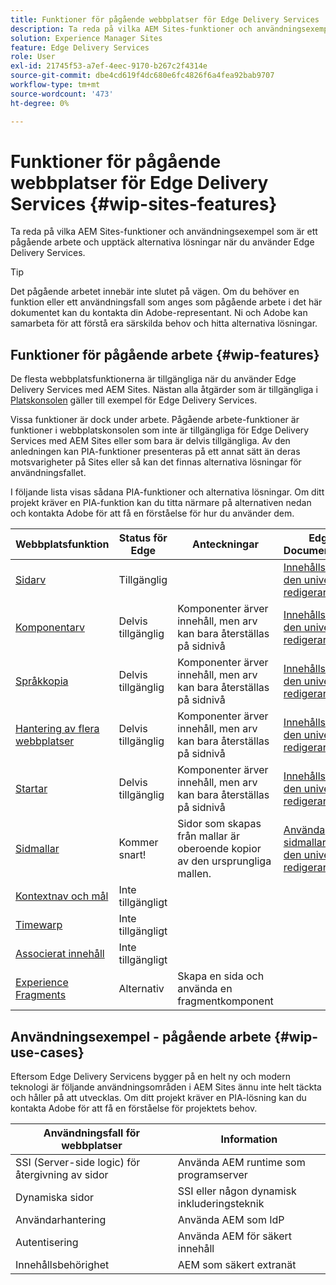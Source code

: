 ```yaml
---
title: Funktioner för pågående webbplatser för Edge Delivery Services
description: Ta reda på vilka AEM Sites-funktioner och användningsexempel som är ett pågående arbete och upptäck alternativa lösningar när du använder Edge Delivery Services.
solution: Experience Manager Sites
feature: Edge Delivery Services
role: User
exl-id: 21745f53-a7ef-4eec-9170-b267c2f4314e
source-git-commit: dbe4cd619f4dc680e6fc4826f6a4fea92bab9707
workflow-type: tm+mt
source-wordcount: '473'
ht-degree: 0%

---
```


# Funktioner för pågående webbplatser för Edge Delivery Services {#wip-sites-features}

Ta reda på vilka AEM Sites-funktioner och användningsexempel som är ett pågående arbete och upptäck alternativa lösningar när du använder Edge Delivery Services.

>[!TIP]
>
>Det pågående arbetet innebär inte slutet på vägen. Om du behöver en funktion eller ett användningsfall som anges som pågående arbete i det här dokumentet kan du kontakta din Adobe-representant. Ni och Adobe kan samarbeta för att förstå era särskilda behov och hitta alternativa lösningar.

## Funktioner för pågående arbete {#wip-features}

De flesta webbplatsfunktionerna är tillgängliga när du använder Edge Delivery Services med AEM Sites. Nästan alla åtgärder som är tillgängliga i [Platskonsolen](/help/sites-cloud/authoring/sites-console/introduction.md) gäller till exempel för Edge Delivery Services.

Vissa funktioner är dock under arbete. Pågående arbete-funktioner är funktioner i webbplatskonsolen som inte är tillgängliga för Edge Delivery Services med AEM Sites eller som bara är delvis tillgängliga. Av den anledningen kan PIA-funktioner presenteras på ett annat sätt än deras motsvarigheter på Sites eller så kan det finnas alternativa lösningar för användningsfallet.

I följande lista visas sådana PIA-funktioner och alternativa lösningar. Om ditt projekt kräver en PIA-funktion kan du titta närmare på alternativen nedan och kontakta Adobe för att få en förståelse för hur du använder dem.

| Webbplatsfunktion | Status för Edge | Anteckningar | Edge Documentation |
|---|---|---|---|
| [Sidarv](/help/sites-cloud/administering/msm-and-translation.md) | Tillgänglig |  | [Innehållsarv i den universella redigeraren](/help/sites-cloud/authoring/universal-editor/inheritance.md) |
| [Komponentarv](/help/sites-cloud/administering/msm-and-translation.md) | Delvis tillgänglig | Komponenter ärver innehåll, men arv kan bara återställas på sidnivå | [Innehållsarv i den universella redigeraren](/help/sites-cloud/authoring/universal-editor/inheritance.md) |
| [Språkkopia](/help/sites-cloud/administering/translation/overview.md) | Delvis tillgänglig | Komponenter ärver innehåll, men arv kan bara återställas på sidnivå | [Innehållsarv i den universella redigeraren](/help/sites-cloud/authoring/universal-editor/inheritance.md) |
| [Hantering av flera webbplatser](/help/sites-cloud/administering/msm/overview.md) | Delvis tillgänglig | Komponenter ärver innehåll, men arv kan bara återställas på sidnivå | [Innehållsarv i den universella redigeraren](/help/sites-cloud/authoring/universal-editor/inheritance.md) |
| [Startar](/help/sites-cloud/authoring/launches/overview.md) | Delvis tillgänglig | Komponenter ärver innehåll, men arv kan bara återställas på sidnivå | [Innehållsarv i den universella redigeraren](/help/sites-cloud/authoring/universal-editor/inheritance.md) |
| [Sidmallar](/help/sites-cloud/authoring/page-editor/templates.md) | Kommer snart! | Sidor som skapas från mallar är oberoende kopior av den ursprungliga mallen. | [Använda sidmallar med den universella redigeraren](/help/sites-cloud/authoring/universal-editor/templates.md) |
| [Kontextnav och mål](/help/sites-cloud/authoring/personalization/overview.md) | Inte tillgängligt |  |  |
| [Timewarp](/help/sites-cloud/authoring/launches/preview.md) | Inte tillgängligt |  |  |
| [Associerat innehåll](/help/sites-cloud/authoring/page-editor/editor-side-panel.md#associated-content-browser) | Inte tillgängligt |  |  |
| [Experience Fragments](/help/sites-cloud/authoring/fragments/experience-fragments.md) | Alternativ | Skapa en sida och använda en fragmentkomponent |  |

## Användningsexempel - pågående arbete {#wip-use-cases}

Eftersom Edge Delivery Servicens bygger på en helt ny och modern teknologi är följande användningsområden i AEM Sites ännu inte helt täckta och håller på att utvecklas. Om ditt projekt kräver en PIA-lösning kan du kontakta Adobe för att få en förståelse för projektets behov.

| Användningsfall för webbplatser | Information |
|---|---|
| SSI (Server-side logic) för återgivning av sidor | Använda AEM runtime som programserver |
| Dynamiska sidor | SSI eller någon dynamisk inkluderingsteknik |
| Användarhantering | Använda AEM som IdP |
| Autentisering | Använda AEM för säkert innehåll |
| Innehållsbehörighet | AEM som säkert extranät |
